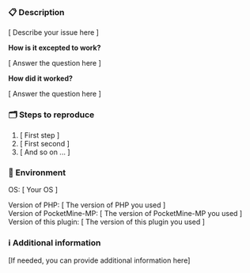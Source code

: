 <!--

    Please ensure
        - you have read the Contribution Guidelines (https://github.com/survanetwork/AllSigns/blob/master/CONTRIBUTION.md)
        - your issue is not a question, please ask questions on Gitter (https://gitter.im/survanetwork/AllSigns)
    before creating an issue at this repo.

    Everything written in brackets [ ... ] are placeholders and should be replaced (without the brackets, of course).
    
    Thanks for your support in order to keep the issue tracker clean!

-->

### 📋 Description

[ Describe your issue here ]

**How is it excepted to work?**

[ Answer the question here ]

**How did it worked?**

[ Answer the question here ]

### 🗂 Steps to reproduce

1. [ First step ]
2. [ First second ]
3. [ And so on ... ]

### 🌱 Environment

OS: [ Your OS ]  

Version of PHP: [ The version of PHP you used ]  
Version of PocketMine-MP: [ The version of PocketMine-MP you used ]  
Version of this plugin: [ The version of this plugin you used ]  

### ℹ️ Additional information

[If needed, you can provide additional information here]
